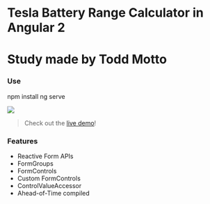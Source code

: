 # Tesla Battery Range Calculator in Angular 2
# Study made by Todd Motto

###  Use

npm install
ng serve

<a href="https://ultimateangular.com" target="_blank"><img src="https://toddmotto.com/img/ua.png"></a>

> Check out the [live demo](https://toddmotto.com/angular-tesla-range-calculator/)!

### Features

* Reactive Form APIs
* FormGroups
* FormControls
* Custom FormControls
* ControlValueAccessor
* Ahead-of-Time compiled
